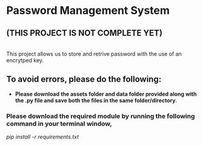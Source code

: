 # Password Management System
## (THIS PROJECT IS NOT COMPLETE YET)
<br>
This project allows us to store and retrive password with the use of an encrytped key.

## To avoid errors, please do the following:
* **Please download the assets folder and data folder provided along with the .py file and save both the files in the same folder/directory.**

### Please download the required module by running the following command in your terminal window,
*pip install -r requirements.txt*